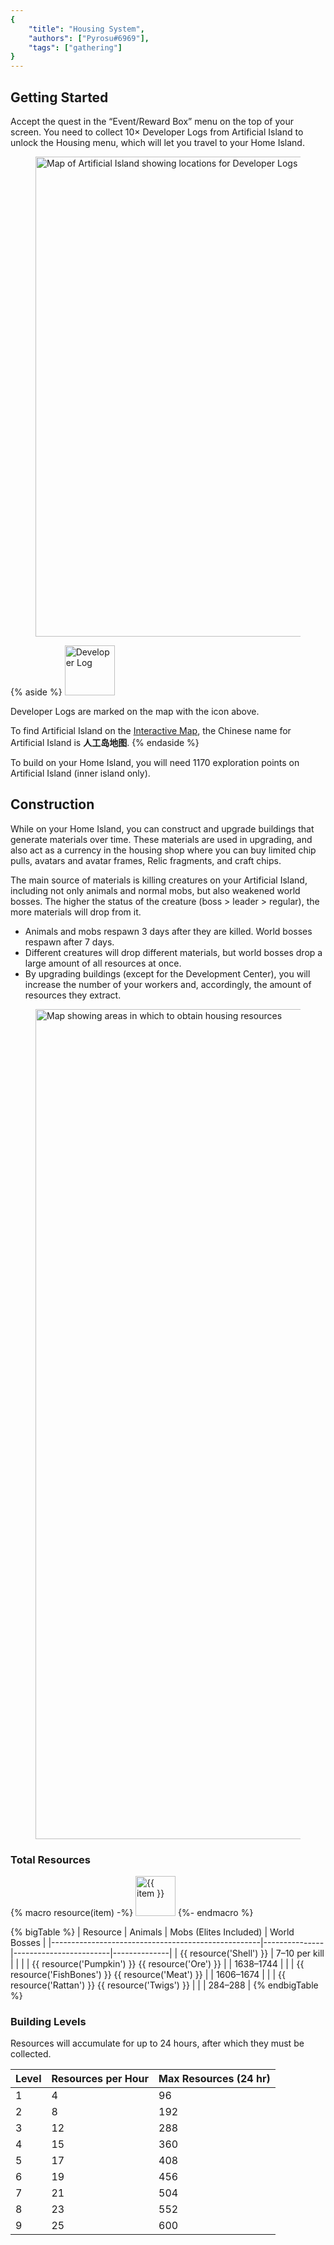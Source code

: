 ```yaml
---
{
	"title": "Housing System",
	"authors": ["Pyrosu#6969"],
	"tags": ["gathering"]
}
---
```


## Getting Started
Accept the quest in the “Event/Reward Box” menu on the top of your screen. You need to collect 10× Developer Logs from Artificial Island to unlock the Housing menu, which will let you travel to your Home Island.

<figure class="max-w-none">
<img src="/assets/images/guides/developer-logs.jpg" alt="Map of Artificial Island showing locations for Developer Logs" width="1366" height="768">
</figure>

{% aside %}
<img class="rounded-full" src="/assets/images/guides/developer-log.jpg" alt="Developer Log" width="80" height="80">

Developer Logs are marked on the map with the icon above.

To find Artificial Island on the [Interactive Map](https://static-web.ghzs.com/cspage_pro/huantaMap.html#/map623d5c94e4616a000162d95d), the Chinese name for Artificial Island is **人工岛地图**.
{% endaside %}

To build on your Home Island, you will need 1170 exploration points on Artificial Island (inner island only).

## Construction
While on your Home Island, you can construct and upgrade buildings that generate materials over time. These materials are used in upgrading, and also act as a currency in the housing shop where you can buy limited chip pulls, avatars and avatar frames, Relic fragments, and craft chips.

The main source of materials is killing creatures on your Artificial Island, including not only animals and normal mobs, but also weakened world bosses. The higher the status of the creature (boss > leader > regular), the more materials will drop from it.

* Animals and mobs respawn 3 days after they are killed. World bosses respawn after 7 days.
* Different creatures will drop different materials, but world bosses drop a large amount of all resources at once.
* By upgrading buildings (except for the Development Center), you will increase the number of your workers and, accordingly, the amount of resources they extract.

<figure class="max-w-none">
	<img src="/assets/images/guides/housing-map.jpg" alt="Map showing areas in which to obtain housing resources" width="1112" height="1328">
</figure>

### Total Resources
{% macro resource(item) -%}
<img class="inline-block" src="/assets/images/guides/Home{{ item }}.png" alt="{{ item }}" width="64" height="64">
{%- endmacro %}

{% bigTable %}
| Resource                                           | Animals       | Mobs (Elites Included) | World Bosses |
|----------------------------------------------------|---------------|------------------------|--------------|
| {{ resource('Shell') }}                            | 7–10 per kill |                        |              |
| {{ resource('Pumpkin') }} {{ resource('Ore') }}    |               | 1638–1744              |              |
| {{ resource('FishBones') }} {{ resource('Meat') }} |               | 1606–1674              |              |
| {{ resource('Rattan') }} {{ resource('Twigs') }}   |               |                        | 284–288      |
{% endbigTable %}

### Building Levels
Resources will accumulate for up to 24 hours, after which they must be collected.

| Level | Resources per Hour | Max Resources (24 hr) |
|-------|--------------------|-----------------------|
| 1     | 4                  | 96                    |
| 2     | 8                  | 192                   |
| 3     | 12                 | 288                   |
| 4     | 15                 | 360                   |
| 5     | 17                 | 408                   |
| 6     | 19                 | 456                   |
| 7     | 21                 | 504                   |
| 8     | 23                 | 552                   |
| 9     | 25                 | 600                   |
